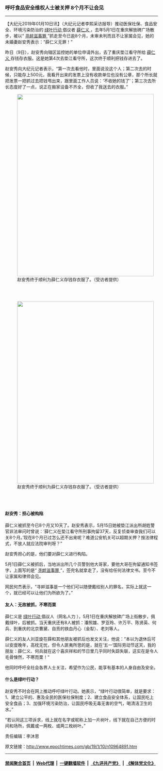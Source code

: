 ### 呼吁食品安全维权人士被关押 8个月不让会见
------------------------

<p>
 【大纪元2019年01月10日讯】（大纪元记者李熙采访报导）推动医保社保、食品安全、环境污染防治的
 <a href="http://www.epochtimes.com/gb/tag/%E7%BB%BF%E5%8F%B6%E8%A1%8C%E5%8A%A8.html">
  绿叶行动
 </a>
 倡议者
 <a href="http://www.epochtimes.com/gb/tag/%E8%96%9B%E4%BB%81%E4%B9%89.html">
  薛仁义
 </a>
 ，去年5月1日在重庆解放碑广场散步，被以“
 <a href="http://www.epochtimes.com/gb/tag/%E5%AF%BB%E8%A1%85%E6%BB%8B%E4%BA%8B%E7%BD%AA.html">
  寻衅滋事罪
 </a>
 ”抓走至今已逾8个月，未审未判而且不让家属会见，她的未婚妻赵安秀表示：“薛仁义无罪！”
</p>
<p>
 昨日（9日），赵安秀向辖区监控她的单位申请外出，去了重庆垫江看守所给
 <a href="http://www.epochtimes.com/gb/tag/%E8%96%9B%E4%BB%81%E4%B9%89.html">
  薛仁义
 </a>
 存钱存衣服。这是她第4次去垫江看守所，这次终于顺利把钱存进去了。
</p>
<p>
 赵安秀向大纪元记者表示，“第一次去看他时，里面说没这个人；第二次去的时候，只能存上500元，我看开出来的发票上没有收款单位也没有公章，那个所长就把发票一把抓过去把钱甩出来，跟里面工作人员说：‘不收她的钱了’；第三次去所长态度好了一点，说正在搬家设备不齐全，但收了我送去的衣服。”
</p>
<figure class="wp-caption aligncenter" id="attachment_10964912" style="width: 450px">
 <a href="http://i.epochtimes.com/assets/uploads/2019/01/S__9756689.jpg">
  <img alt="" class="size-medium wp-image-10964912" height="600" src="http://i.epochtimes.com/assets/uploads/2019/01/S__9756689-450x600.jpg" width="450"/>
 </a>
 <br/><figcaption class="wp-caption-text">
  赵安秀终于顺利为薛仁义存钱存衣服了。（受访者提供）
 </figcaption><br/>
</figure><br/>
<figure class="wp-caption aligncenter" id="attachment_10964916" style="width: 450px">
 <a href="http://i.epochtimes.com/assets/uploads/2019/01/S__9691148.jpg">
  <img alt="" class="size-medium wp-image-10964916" height="600" src="http://i.epochtimes.com/assets/uploads/2019/01/S__9691148-450x600.jpg" width="450"/>
 </a>
 <br/><figcaption class="wp-caption-text">
  赵安秀终于顺利为薛仁义存钱存衣服了。（受访者提供）
 </figcaption><br/>
</figure><br/>
<h4>
 赵安秀：担心被构陷
</h4>
<p>
 薛仁义被抓至今已8个月又10天了。赵安秀表示，5月15日她被垫江派出所胡姓警官非法审问时曾说：‘薛仁义在垫江看守所刑事拘留37天，反复侦查审查我们可以关8个月。’现在8个月已过怎么还不出来呢？难道公安机关可以超期关押？按法律程式，不放人就应法院审判呀？”
</p>
<p>
 赵安秀担心的是，他们要对薛仁义进行构陷。
</p>
<p>
 5月1日薛仁义被抓后，当地派出所几个员警到他大哥家，要他大哥在拘留通知书签字，上面写的是“
 <a href="http://www.epochtimes.com/gb/tag/%E5%AF%BB%E8%A1%85%E6%BB%8B%E4%BA%8B%E7%BD%AA.html">
  寻衅滋事罪
 </a>
 ”，签完名就拿走了，没有给任何法律文书。至今不让家属和律师会见。
</p>
<p>
 网民何杰表示，“寻衅滋事是一个他们可以随便戴给别人的罪名，实际上就这一个，就已经可以让他们为所欲为了。”
</p>
<h4>
 友人：无故被抓，不寒而栗
</h4>
<p>
 薛仁义是
 <a href="http://www.epochtimes.com/gb/tag/%E7%BB%BF%E5%8F%B6%E8%A1%8C%E5%8A%A8.html">
  绿叶行动
 </a>
 倡议人（网名人力 ），5月1日在重庆解放碑广场上街散步，佩戴绿叶，后被抓。当天重庆还有8人被抓：潘照雄、罗亚玲、许万平、陈贤英、何兵、到重庆的北京曹黛、自贡的铁血丹心（金犁）、老刘等人。
</p>
<p>
 薛仁义的友人刘亚旋在薛和其他朋友被抓后也发文关注，他说：“本以为退休后可以安度晚年，高枕无忧，但令人匪夷所思的是，就在‘五一’国际劳动节这天，我的朋友：薛仁义、何兵就在这个喜庆祥和的节日里几乎同时失踪失联，这实在是令人毛骨悚然，不寒而栗！”
</p>
<p>
 他同时呼吁全社会各界人士关注，希望作为公民，能享有基本的人身自由及安全。
</p>
<h4>
 什么是绿叶行动？
</h4>
<p>
 赵安秀不时会在网上推动呼吁绿叶行动。她表示，“绿叶行动很简单，就是要求：1、建立公平的、惠及全民的医保社保制度；2、建立食品安全体系，让国民吃上安全食品；3、加强环境污染防治，让国民呼吸无毒无害的空气，喝清洁卫生的水。”
</p>
<p>
 “若认同这三项诉求，线上就在名字或昵称上加一片树叶，线下就在自己方便的时间和场所，佩戴或一两枚、或两三枚树叶。”
</p>
<p>
 责任编辑：李沐恩
</p>

原文链接：http://www.epochtimes.com/gb/19/1/10/n10964891.htm


------------------------
#### [禁闻聚合首页](https://github.com/gfw-breaker/banned-news/blob/master/README.md) &nbsp;|&nbsp; [Web代理](https://github.com/gfw-breaker/open-proxy/blob/master/README.md) &nbsp;|&nbsp; [一键翻墙软件](https://github.com/gfw-breaker/nogfw/blob/master/README.md) &nbsp;|&nbsp; [《九评共产党》](https://github.com/gfw-breaker/9ping.md/blob/master/README.md#九评之一评共产党是什么) &nbsp;|&nbsp; [《解体党文化》](https://github.com/gfw-breaker/jtdwh.md/blob/master/README.md#绪论)